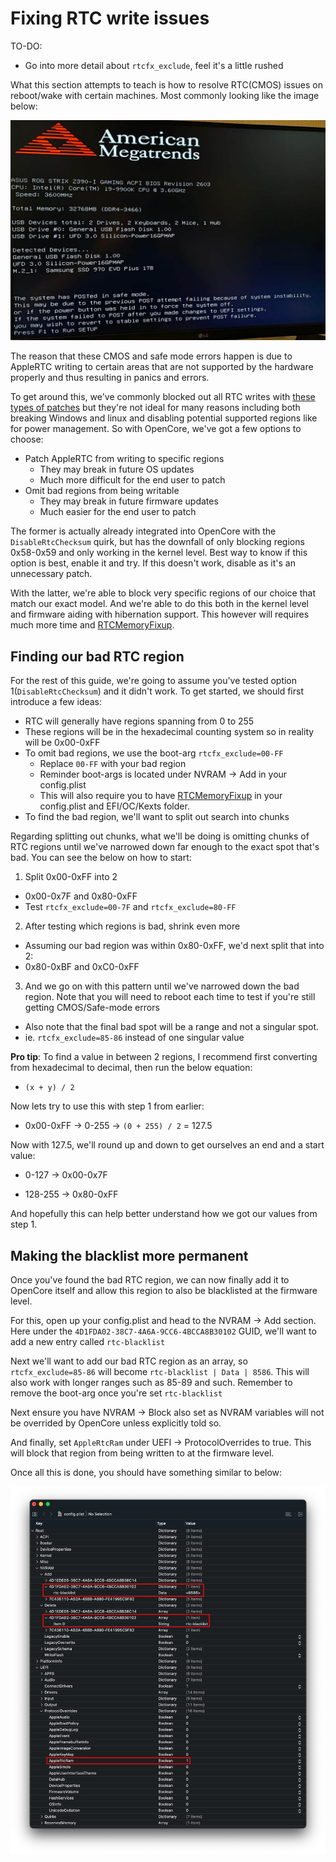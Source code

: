 # Fixing RTC write issues

TO-DO:
* Go into more detail about `rtcfx_exclude`, feel it's a little rushed

What this section attempts to teach is how to resolve RTC(CMOS) issues on reboot/wake with certain machines. Most commonly looking like the image below:

![credit to u/iDrakus for the image](/images/post-install/rtc-md/cmos-error.png)

The reason that these CMOS and safe mode errors happen is due to AppleRTC writing to certain areas that are not supported by the hardware properly and thus resulting in panics and errors. 

To get around this, we've commonly blocked out all RTC writes with [these types of patches](https://github.com/RehabMan/HP-ProBook-4x30s-DSDT-Patch/blob/master/config_parts/config_master.plist#L291L296) but they're not ideal for many reasons including both breaking Windows and linux and disabling potential supported regions like for power management. So with OpenCore, we've got a few options to choose:

* Patch AppleRTC from writing to specific regions
  * They may break in future OS updates
  * Much more difficult for the end user to patch
* Omit bad regions from being writable
  * They may break in future firmware updates
  * Much easier for the end user to patch


The former is actually already integrated into OpenCore with the `DisableRtcChecksum` quirk, but has the downfall of only blocking regions 0x58-0x59 and only working in the kernel level. Best way to know if this option is best, enable it and try. If this doesn't work, disable as it's an unnecessary patch.

With the latter, we're able to block very specific regions of our choice that match our exact model. And we're able to do this both in the kernel level and firmware aiding with hibernation support. This however will requires much more time and [RTCMemoryFixup](https://github.com/acidanthera/RTCMemoryFixup/releases/tag/1.0.6).

## Finding our bad RTC region

For the rest of this guide, we're going to assume you've tested option 1(`DisableRtcChecksum`) and it didn't work. To get started, we should first introduce a few ideas:

* RTC will generally have regions spanning from 0 to 255
* These regions will be in the hexadecimal counting system so in reality will be 0x00-0xFF
* To omit bad regions, we use the boot-arg `rtcfx_exclude=00-FF`
  * Replace `00-FF` with your bad region
  * Reminder boot-args is located under NVRAM -> Add in your config.plist
  * This will also require you to have [RTCMemoryFixup](https://github.com/acidanthera/RTCMemoryFixup/releases/tag/1.0.6) in your config.plist and EFI/OC/Kexts folder.
* To find the bad region, we'll want to split out search into chunks

Regarding splitting out chunks, what we'll be doing is omitting chunks of RTC regions until we've narrowed down far enough to the exact spot that's bad. You can see the below on how to start:

1. Split 0x00-0xFF into 2
  * 0x00-0x7F and 0x80-0xFF
  * Test `rtcfx_exclude=00-7F` and `rtcfx_exclude=80-FF`
2. After testing which regions is bad, shrink even more
  * Assuming our bad region was within 0x80-0xFF, we'd next split that into 2:
  * 0x80-0xBF and 0xC0-0xFF
3. And we go on with this pattern until we've narrowed down the bad region. Note that you will need to reboot each time to test if you're still getting CMOS/Safe-mode errors
  * Also note that the final bad spot will be a range and not a singular spot.
  * ie. `rtcfx_exclude=85-86` instead of one singular value

  
**Pro tip**: To find a value in between 2 regions, I recommend first converting from hexadecimal to decimal, then run the below equation:

* `(x + y) / 2` 

Now lets try to use this with step 1 from earlier:

* 0x00-0xFF -> 0-255 -> `(0 + 255) / 2` = 127.5

Now with 127.5, we'll round up and down to get ourselves an end and a start value:

* 0-127 -> 0x00-0x7F

* 128-255 -> 0x80-0xFF

And hopefully this can help better understand how we got our values from step 1.

## Making the blacklist more permanent

Once you've found the bad RTC region, we can now finally add it to OpenCore itself and allow this region to also be blacklisted at the firmware level.

For this, open up your config.plist and head to the NVRAM -> Add section. Here under the `4D1FDA02-38C7-4A6A-9CC6-4BCCA8B30102` GUID, we'll want to add a new entry called `rtc-blacklist`

Next we'll want to add our bad RTC region as an array, so `rtcfx_exclude=85-86` will become `rtc-blacklist | Data | 8586`. This will also work with longer ranges such as 85-89 and such. Remember to remove the boot-arg once you're set `rtc-blacklist`

Next ensure you have NVRAM -> Block also set as NVRAM variables will not be overrided by OpenCore unless explicitly told so. 


And finally, set `AppleRtcRam` under UEFI -> ProtocolOverrides to true. This will block that region from being written to at the firmware level.


Once all this is done, you should have something similar to below:

![](/images/post-install/rtc-md/rtc-blacklist.png)


 


 